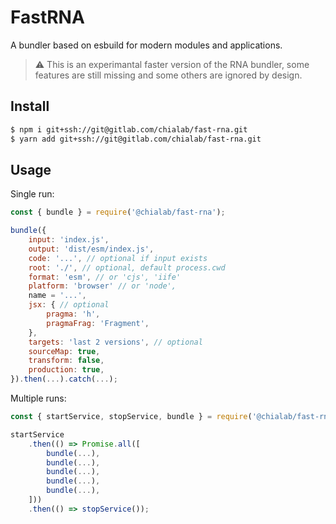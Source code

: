 # FastRNA

A bundler based on esbuild for modern modules and applications.

> ⚠️ This is an experimantal faster version of the RNA bundler, some features are still missing and some others are ignored by design.

## Install

```sh
$ npm i git+ssh://git@gitlab.com/chialab/fast-rna.git
$ yarn add git+ssh://git@gitlab.com/chialab/fast-rna.git
```

## Usage

Single run:

```js
const { bundle } = require('@chialab/fast-rna');

bundle({
    input: 'index.js',
    output: 'dist/esm/index.js',
    code: '...', // optional if input exists
    root: './', // optional, default process.cwd
    format: 'esm', // or 'cjs', 'iife'
    platform: 'browser' // or 'node',
    name = '...',
    jsx: { // optional
        pragma: 'h',
        pragmaFrag: 'Fragment',
    },
    targets: 'last 2 versions', // optional
    sourceMap: true,
    transform: false,
    production: true,
}).then(...).catch(...);
```

Multiple runs:

```js
const { startService, stopService, bundle } = require('@chialab/fast-rna');

startService
    .then(() => Promise.all([
        bundle(...),
        bundle(...),
        bundle(...),
        bundle(...),
        bundle(...),
    ]))
    .then(() => stopService());
```
